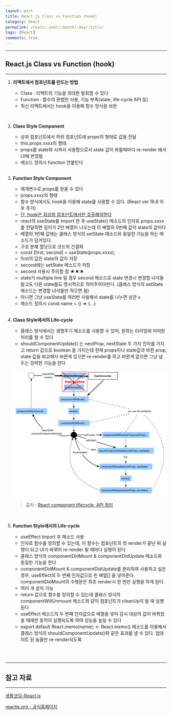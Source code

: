 ```yaml
---
layout: post
title: React.js Class vs Function (hook)
category: React
permalink: /react/:year/:month/:day/:title/
tags: [React]
comments: true
---
```


---

## React.js Class vs Function (hook)

---

1. **리액트에서 컴포넌트를 만드는 방법**

   * Class : 리액트의 기능을 최대한 발휘할 수 있다
   * Function : 함수의 문법만 사용, 기능 부족(state, life-cycle API 등)
   * 최신 리액트에서는 hook을 이용해 함수 방식을 보완

<br>

2. **Class Style Component**

   * 상위 컴포넌트에서 하위 컴포넌트에 props의 형태로 값을 전달
   * this.props.xxxx의 형태
   * props를 state화 시켜서 사용함으로서 state 값이 바뀔때마다 re-render 돼서 UI에 반영됨
   * 메소드 정의시 function 안붙인다

   <br>

3. **Function Style Component**

   * 매개변수로 props를 받을 수 있다
   * props.xxxx의 형태
   * 함수 방식에서도 hook을 이용해 state를 사용할 수 있다. (React ver 16.8 이후 추가)
   * <u>단, hook은 최상위 컴포넌트에서만 호출해야한다</u>
   * react의 useState를 import 한 후 useState() 메소드의 인자로 props.xxxx를 전달하면 길이가 2인 배열이 나오는데 이 배열의 0번째 값이  state의 값이다
   * 배열의 1번째 값에는 클래스 방식의 setState 메소드와 동일한 기능을 하는 메소드가 담겨있다.
   * 구조 분해 할당으로 코드의 간결화
   * const [first, second] = useState(props.xxxx);
   * first의 값은 state의 값이 저장
   * second에는 setState 메소드가 저장
   * second 사용시 주의할 점 ★★★
   * state가 multiple line 일 경우 second 메소드로 state 변경시 변경할 녀석들 말고도 다른 state들도 명시적으로 적어주어야한다. (클래스 방식의 setState 메소드는 변경할 녀석들만 적으면 됨)
   * 아니면 그냥 useState를 여러번 사용해서 state를 나누면 상관 x
   * 메소드 정의시 const name = () => {...}

   <br>

4. **Class Style에서의 Life-cycle**

   * 클래스 방식에서는 생명주기 메소드를 사용할 수 있어, 원하는 타이밍에 어떠한 처리를 할 수 있다
   * shouldComponentUpdate() 는 nextProp, nextState 두 가지 인자를 가지고 return 값으로 boolean 을 가지는데 현재 props이나 state값과 바뀐 prop, state 값을 비교해서 바뀐게 있으면 re-render를 하고 바뀐게 없으면 그냥 냅두는 강력한 기능을 한다 

   ![생명주기](/assets/post/react/2021-01-26-01.png)

   > 출처 : [React component lifecycle, API 정리](https://gseok.gitbooks.io/react/content/bd80-bd84-bd80-bd84-c9c0-c2dd-b4e4/react-component-lifecycle-api-c815-b9ac.html)

   <br>

5. **Function Style에서의 Life-cycle**

   * useEffect import 후 메소드 사용
   * 인자로 함수를 정의할 수 있는데, 이 함수는 컴포넌트의 첫 render가 끝난 뒤 실행이 되고 UI가 바뀌어 re-render 될 때마다 실행이 된다
   * 클래스 방식의 componentDidMount & componentDidUpdate 메소드와 동일한 기능을 한다
   * componentDidMount & componentDidUpdate를 분리하여 사용하고 싶은 경우, useEffect의 두 번째 인자값으로 빈 배열[] 을 넣어준다. componentDidMount의 수행문은 최초 render시 한 번만 실행을 하게 된다.
   * 여러 개 설치 가능
   * return 값으로 함수를 정의할 수 있는데 클래스 방식의 componentWillUnmount 메소드와 같이 컴포넌트가 cleanUp이 될 때 실행된다
   * useEffect 메소드의 두 번째 인자값으로 배열을 넣어 감시 대상의 값이 바뀌었을 때에만 동작이 실행되도록 하여 성능을  높일 수 있다 
   * export default React.memo(name); <- React.memo() 메소드를 이용해서 클래스 방식의 shouldComponentUpdate()와 같은 효과를 낼 수 있다. 업데이트 된 놈들만 re-render되도록

<br>

<br>

---

## 참고 자료

---

[생활코딩-React.js](https://opentutorials.org/module/4058/24666)

[reactjs.org - 공식홈페이지](https://ko.reactjs.org/tutorial/tutorial.html)